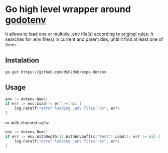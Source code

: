 # Go high level wrapper around [godotenv](https://github.com/joho/godotenv)

It allows to load one or multiple .env file(s) according to [original
rules](https://github.com/bkeepers/dotenv#what-other-env-files-can-i-use). It
searches for .env file(s) in current and parent dirs, until it find at least one
of them.

## Instalation
```shell
go get https://github.com/dsh2dsh/expx-dotenv
```

## Usage
```go
env := dotenv.New()
if err := env.Load(); err != nil {
	log.Fatalf("error loading .env files: %v", err)
}
```

or with chained calls:
```go
env := dotenv.New()
if err := env.WithDepth(1).WithEnvSuffix("test").Load(); err != nil {
	log.Fatalf("error loading .env files: %v", err)
}
```
